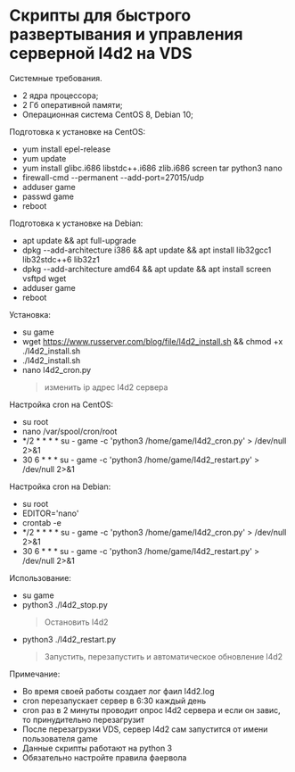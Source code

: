 Скрипты для быстрого развертывания и управления серверной l4d2 на VDS
===========

<p>Системные требования.</p>

 * 2 ядра процессора;
 * 2 Гб оперативной памяти;
 * Операционная система CentOS 8, Debian 10;


<p>Подготовка к установке на CentOS:</p>

 * yum install epel-release
 * yum update
 * yum install glibc.i686 libstdc++.i686 zlib.i686 screen tar python3 nano
 * firewall-cmd --permanent --add-port=27015/udp
 * adduser game
 * passwd game
 * reboot


<p>Подготовка к установке на Debian:</p>

 * apt update && apt full-upgrade
 * dpkg --add-architecture i386 && apt update && apt install lib32gcc1 lib32stdc++6 lib32z1
 * dpkg --add-architecture amd64 && apt update && apt install screen vsftpd wget
 * adduser game
 * reboot


<p>Установка:</p>

 * su game
 * wget https://www.russerver.com/blog/file/l4d2_install.sh && chmod +x ./l4d2_install.sh
 * ./l4d2_install.sh
 * nano l4d2_cron.py
   > изменить ip адрес l4d2 сервера


<p>Настройка cron на CentOS:</p>

 * su root
 * nano /var/spool/cron/root
 * */2 * * * * su - game -c 'python3 /home/game/l4d2_cron.py' > /dev/null 2>&1
 * 30 6 * * * su - game -c 'python3 /home/game/l4d2_restart.py' > /dev/null 2>&1


<p>Настройка cron на Debian:</p>

 * su root
 * EDITOR='nano'
 * crontab -e
 * */2 * * * * su - game -c 'python3 /home/game/l4d2_cron.py' > /dev/null 2>&1
 * 30 6 * * * su - game -c 'python3 /home/game/l4d2_restart.py' > /dev/null 2>&1


<p>Использование:</p>

 * su game
 * python3 ./l4d2_stop.py
   > Остановить l4d2
 * python3 ./l4d2_restart.py
   > Запустить, перезапустить и автоматическое обновление l4d2


<p>Примечание:</p>

 * Во время своей работы создает лог фаил l4d2.log
 * cron перезапускает сервер в 6:30 каждый день
 * cron раз в 2 минуты проводит опрос l4d2 сервера и если он завис, то принудительно перезагрузит
 * После перезагрузки VDS, сервер l4d2 сам запустится от имени пользователя game
 * Данные скрипты работают на python 3
 * Обязательно настройте правила фаервола
